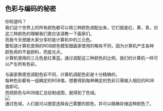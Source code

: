 ## 色彩与编码的秘密  
你知道吗？  
我们这个世界上的所有颜色都可以用三种颜色调配出来，它们就是红，黄，青，对这三种颜色的理解我们更应该请教一下画家们。  
而我今天想跟大家分享的是计算机中的三元色。  
要知道计算机使用的RGB颜色模型跟画家使用的略有不同，因为计算机产生各种颜色用的不是颜料，而是光点。  
计算机使用的三元色是红黄蓝。通过调配这三种颜色的比例，我们的计算机一样可以产生所有色彩。  

与画家靠感觉调配色彩不同，计算机调配色彩是十分精确的。  
每种色彩都有一组确定的RGB值，想要得到每种确定的色彩只需输入相应的RGB值即可。  
而把颜色与RGB值汇总绘制成图，就得到了色域。  
![](https://raw.githubusercontent.com/zlsteven/homework-source/gh-pages/images/01.jpg)  
通过色域，人们就可以随意选择自己需要的颜色，并可以精确存储这种颜色了。  